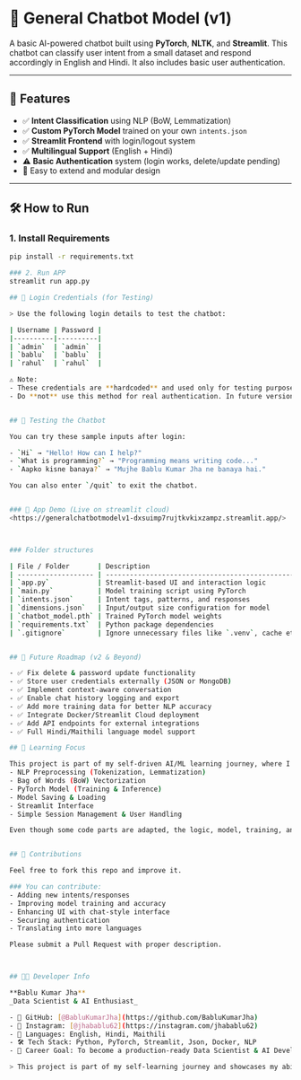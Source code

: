 # 🤖 General Chatbot Model (v1)

A basic AI-powered chatbot built using **PyTorch**, **NLTK**, and **Streamlit**. This chatbot can classify user intent from a small dataset and respond accordingly in English and Hindi. It also includes basic user authentication.

---

## 🔧 Features

- ✅ **Intent Classification** using NLP (BoW, Lemmatization)
- ✅ **Custom PyTorch Model** trained on your own `intents.json`
- ✅ **Streamlit Frontend** with login/logout system
- ✅ **Multilingual Support** (English + Hindi)
- ⚠️ **Basic Authentication** system (login works, delete/update pending)
- 🚀 Easy to extend and modular design

---

## 🛠️ How to Run

### 1. Install Requirements
```bash
pip install -r requirements.txt

### 2. Run APP
streamlit run app.py

## 🔐 Login Credentials (for Testing)

> Use the following login details to test the chatbot:

| Username | Password |
|----------|----------|
| `admin`  | `admin`  |
| `bablu`  | `bablu`  |
| `rahul`  | `rahul`  |

⚠️ Note:
- These credentials are **hardcoded** and used only for testing purposes in version 1.
- Do **not** use this method for real authentication. In future versions, authentication will be securely handled using external files or databases.


## 🧪 Testing the Chatbot

You can try these sample inputs after login:

- `Hi` → "Hello! How can I help?"
- `What is programming?` → "Programming means writing code..."
- `Aapko kisne banaya?` → "Mujhe Bablu Kumar Jha ne banaya hai."

You can also enter `/quit` to exit the chatbot.


### 📸 App Demo (Live on streamlit cloud) 
<https://generalchatbotmodelv1-dxsuimp7rujtkvkixzampz.streamlit.app/>



### Folder structures

| File / Folder       | Description                                       |
| ------------------- | ------------------------------------------------- |
| `app.py`            | Streamlit-based UI and interaction logic          |
| `main.py`           | Model training script using PyTorch               |
| `intents.json`      | Intent tags, patterns, and responses              |
| `dimensions.json`   | Input/output size configuration for model         |
| `chatbot_model.pth` | Trained PyTorch model weights                     |
| `requirements.txt`  | Python package dependencies                       |
| `.gitignore`        | Ignore unnecessary files like `.venv`, cache etc. |


## 🔄 Future Roadmap (v2 & Beyond)

- ✅ Fix delete & password update functionality
- ✅ Store user credentials externally (JSON or MongoDB)
- ✅ Implement context-aware conversation
- ✅ Enable chat history logging and export
- ✅ Add more training data for better NLP accuracy
- ✅ Integrate Docker/Streamlit Cloud deployment
- ✅ Add API endpoints for external integrations
- ✅ Full Hindi/Maithili language model support

## 🧠 Learning Focus

This project is part of my self-driven AI/ML learning journey, where I implemented:
- NLP Preprocessing (Tokenization, Lemmatization)
- Bag of Words (BoW) Vectorization
- PyTorch Model (Training & Inference)
- Model Saving & Loading
- Streamlit Interface
- Simple Session Management & User Handling

Even though some code parts are adapted, the logic, model, training, and structure were custom-designed and written by me.


## 🙌 Contributions

Feel free to fork this repo and improve it.

### You can contribute:
- Adding new intents/responses
- Improving model training and accuracy
- Enhancing UI with chat-style interface
- Securing authentication
- Translating into more languages

Please submit a Pull Request with proper description.



## 👨‍💻 Developer Info

**Bablu Kumar Jha**  
_Data Scientist & AI Enthusiast_  

- 📌 GitHub: [@BabluKumarJha](https://github.com/BabluKumarJha)  
- 📸 Instagram: [@jhabablu62](https://instagram.com/jhabablu62)  
- 💬 Languages: English, Hindi, Maithili  
- 🛠️ Tech Stack: Python, PyTorch, Streamlit, Json, Docker, NLP  
- 🎯 Career Goal: To become a production-ready Data Scientist & AI Developer

> This project is part of my self-learning journey and showcases my ability to integrate ML, UI, and backend logic from scratch.
